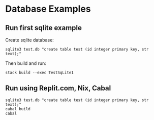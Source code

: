 # Database Examples

## Run first sqlite example

Create sqlite database:
````````
sqlite3 test.db "create table test (id integer primary key, str text);"
````````

Then build and run:

     
````````
stack build --exec TestSqLite1
````````

## Run using Replit.com, Nix, Cabal

    sqlite3 test.db "create table test (id integer primary key, str text);"
    cabal build
    cabal 